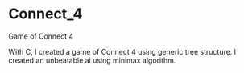 # Connect_4
Game of Connect 4

With C, I created a game of Connect 4 using generic tree structure. 
I created an unbeatable ai using minimax algorithm.
